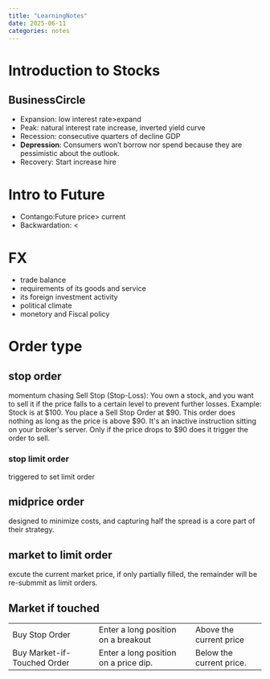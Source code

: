 ```yaml
---
title: "LearningNotes"
date: 2025-06-11
categories: notes
---
```

# Introduction to Stocks
## BusinessCircle 
<!-- ![Business Circle](images/image.png) -->
- Expansion: low interest rate>expand 
- Peak: natural interest rate increase, inverted yield curve
- Recession: consecutive quarters of decline GDP
- **Depression**: Consumers won’t borrow nor spend because they are pessimistic about the outlook. 
- Recovery: Start increase hire

# Intro to Future
- Contango:Future price> current
- Backwardation: <

# FX
- trade balance
- requirements of its goods and service
- its foreign investment activity
- political climate
- monetory and Fiscal policy

# Order type

## stop order
momentum chasing
Sell Stop (Stop-Loss): You own a stock, and you want to sell it if the price falls to a certain level to prevent further losses.
Example: Stock is at $100. You place a Sell Stop Order at $90. This order does nothing as long as the price is above $90. It's an inactive instruction sitting on your broker's server. Only if the price drops to $90 does it trigger the order to sell.
### stop limit order
triggered to set limit order
## midprice order
designed to minimize costs, and capturing half the spread is a core part of their strategy.
## market to limit order
excute the current market price, if only partially filled, the remainder will be re-submmit as limit orders.
## Market if touched

| | |  |     
| ----------- | ----------- | ----------- |     
| Buy Stop Order | Enter a long position on a breakout | Above the current price |   
| Buy Market-if-Touched Order | Enter a long position on a price dip. |	Below the current price. |

